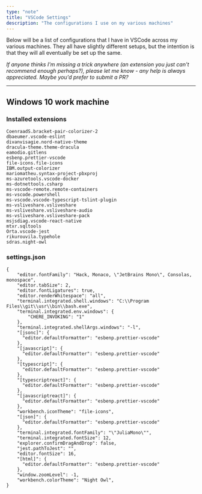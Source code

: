 ```yaml
---
type: "note"
title: "VSCode Settings"
description: "The configurations I use on my various machines"
---
```


Below will be a list of configurations that I have in VSCode across my various machines. They all have slightly different setups, but the intention is that they will all eventually be set up the same.

_If anyone thinks I'm missing a trick anywhere (an extension you just can't recommend enough perhaps?), please let me know - any help is always appreciated. Maybe you'd prefer to submit a PR?_

-----

## Windows 10 work machine

### Installed extensions

```
CoenraadS.bracket-pair-colorizer-2
dbaeumer.vscode-eslint
divanvisagie.nord-native-theme
dracula-theme.theme-dracula
eamodio.gitlens
esbenp.prettier-vscode
file-icons.file-icons
IBM.output-colorizer
mariomatheu.syntax-project-pbxproj
ms-azuretools.vscode-docker
ms-dotnettools.csharp
ms-vscode-remote.remote-containers
ms-vscode.powershell
ms-vscode.vscode-typescript-tslint-plugin
ms-vsliveshare.vsliveshare
ms-vsliveshare.vsliveshare-audio
ms-vsliveshare.vsliveshare-pack
msjsdiag.vscode-react-native
mtxr.sqltools
Orta.vscode-jest
rikurouvila.typehole
sdras.night-owl
```

### settings.json

```
{
    "editor.fontFamily": "Hack, Monaco, \"JetBrains Mono\", Consolas, monospace",
    "editor.tabSize": 2,
    "editor.fontLigatures": true,
    "editor.renderWhitespace": "all",
    "terminal.integrated.shell.windows": "C:\\Program Files\\git\\usr\\bin\\bash.exe",
    "terminal.integrated.env.windows": {
        "CHERE_INVOKING": "1"
    },
    "terminal.integrated.shellArgs.windows": "-l",
    "[jsonc]": {
      "editor.defaultFormatter": "esbenp.prettier-vscode"
    },
    "[javascript]": {
      "editor.defaultFormatter": "esbenp.prettier-vscode"
    },
    "[typescript]": {
      "editor.defaultFormatter": "esbenp.prettier-vscode"
    },
    "[typescriptreact]": {
      "editor.defaultFormatter": "esbenp.prettier-vscode"
    },
    "[javascriptreact]": {
      "editor.defaultFormatter": "esbenp.prettier-vscode"
    },
    "workbench.iconTheme": "file-icons",
    "[json]": {
      "editor.defaultFormatter": "esbenp.prettier-vscode"
    },
    "terminal.integrated.fontFamily": "\"JuliaMono\"",
    "terminal.integrated.fontSize": 12,
    "explorer.confirmDragAndDrop": false,
    "jest.pathToJest": "",
    "editor.fontSize": 16,
    "[html]": {
      "editor.defaultFormatter": "esbenp.prettier-vscode"
    },
    "window.zoomLevel": -1,
    "workbench.colorTheme": "Night Owl",
}
```
